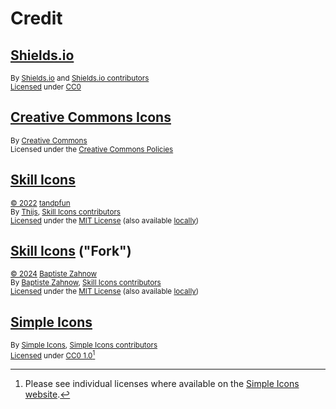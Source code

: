 # Credit

## [Shields.io][shields-io]

<sup>By [Shields.io][shields-io-author] and [Shields.io contributors][shields-io-contributors]</sup>\
<sup>[Licensed][shields-io-license-statement] under [CC0][shields-io-license]</sup>

## [Creative Commons Icons][cc-icons]

<sup>By [Creative Commons][cc]</sup>\
<sup>Licensed under the [Creative Commons Policies][cc-policies]</sup>

## [Skill Icons][skill-icons]

<sup>[&copy; 2022][skill-icons-copyright] [tandpfun][skill-icons-author]</sup>\
<sup>By [Thijs][skill-icons-author], [Skill Icons contributors][skill-icons-contributors]</sup>\
<sup>[Licensed][skill-icons-license-statement] under the [MIT License][skill-icons-license] (also available [locally][mit-license-local])</sup>

## [Skill Icons][skill-icons-fork] ("Fork")

<sup>[&copy; 2024][skill-icons-fork-copyright] [Baptiste Zahnow][skill-icons-fork-author]</sup>\
<sup>By [Baptiste Zahnow][skill-icons-fork-author], [Skill Icons contributors][skill-icons-fork-contributors]</sup>\
<sup>[Licensed][skill-icons-fork-license-statement] under the [MIT License][skill-icons-fork-license] (also available [locally][mit-license-local])</sup>

## [Simple Icons][simple-icons]

<sup>By [Simple Icons][simple-icons-author], [Simple Icons contributors][simple-icons-contributors]</sup>\
<sup>[Licensed][simple-icons-license-notice] under [CC0 1.0][simple-icons-license][^1]</sup>

[^1]: Please see individual licenses where available on the [Simple Icons website][simple-icons].

<!-- Link aliases -->

[shields-io]: https://shields.io/badges
[shields-io-license-statement]: https://github.com/badges/shields/tree/server-2025-05-01?tab=readme-ov-file#license
[shields-io-license]: https://github.com/badges/shields/blob/server-2025-05-01/LICENSE
[shields-io-author]: https://github.com/badges
[shields-io-contributors]: https://github.com/badges/shields/graphs/contributors

[cc-icons]: https://creativecommons.org/mission/downloads/
[cc-icons-license]: https://creativecommons.org/policies/
[cc]: https://creativecommons.org/
[cc-policies]: https://creativecommons.org/policies/

[simple-icons]: https://simpleicons.org/
[simple-icons-author]: https://github.com/simple-icons
[simple-icons-contributors]: https://github.com/simple-icons/simple-icons/graphs/contributors
[simple-icons-license-notice]: https://github.com/simple-icons/simple-icons/blob/2e429498700c98d2a83249de9e4bc414378dd119/DISCLAIMER.md?plain=1#L20
[simple-icons-license]: https://github.com/simple-icons/simple-icons/blob/2e429498700c98d2a83249de9e4bc414378dd119/LICENSE.md

[skill-icons]: https://skillicons.dev/
[skill-icons-copyright]: https://github.com/tandpfun/skill-icons/blob/65dea6c4eaca7da319e552c09f4cf5a9a8dab2c8/LICENSE#L3
[skill-icons-author]: https://thijs.gg/
[skill-icons-contributors]: https://github.com/tandpfun/skill-icons/graphs/contributors
[skill-icons-license-statement]: https://github.com/tandpfun/skill-icons/tree/65dea6c4eaca7da319e552c09f4cf5a9a8dab2c8?tab=License-1-ov-file
[skill-icons-license]: https://github.com/tandpfun/skill-icons/blob/65dea6c4eaca7da319e552c09f4cf5a9a8dab2c8/LICENSE

[skill-icons-fork]: https://github.com/LelouchFR/skill-icons/tree/4541ac82bd12ba65734dfcd23e4624f1576c898a
[skill-icons-fork-copyright]: https://github.com/LelouchFR/skill-icons/blob/4541ac82bd12ba65734dfcd23e4624f1576c898a/LICENSE#L1
[skill-icons-fork-author]: https://baptiste-zahnow.netlify.app/
[skill-icons-fork-contributors]: https://github.com/LelouchFR/skill-icons/graphs/contributors
[skill-icons-fork-license-statement]: https://github.com/LelouchFR/skill-icons/tree/4541ac82bd12ba65734dfcd23e4624f1576c898a?tab=License-1-ov-file
[skill-icons-fork-license]: https://github.com/LelouchFR/skill-icons/blob/4541ac82bd12ba65734dfcd23e4624f1576c898a/LICENSE

[enderman-skin]: https://skins.wreeper.com/skins/enderman/
[enderman-skin-author]: https://wreeper.com/

<!-- Generic licenses -->

[mit-license-local]: ../assets/text/licenses/MIT
